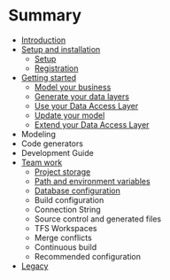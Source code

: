 # Summary

* [Introduction](README.md)
* [Setup and installation](first_setup.md)
   * [Setup](setup.md)
   * [Registration](registration.md)
* [Getting started](getting_started.md)
   * [Model your business](model_your_business.md)
   * [Generate your data layers](generate_your_data_layers.md)
   * [Use your Data Access Layer](use_your_data_access_layer.md)
   * [Update your model](update_your_model.md)
   * [Extend your Data Access Layer](extend_your_data_access_layer.md)
* Modeling
* Code generators
* Development Guide
* [Team work](team_work.md)
   * [Project storage](project_storage.md)
   * [Path and environment variables](path_and_environment_variables.md)
   * [Database configuration](database_configuration.md)
   * Build configuration
   * Connection String
   * Source control and generated files
   * TFS Workspaces
   * Merge conflicts
   * Continuous build
   * Recommended configuration
* [Legacy](annexe.md)

